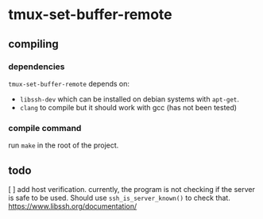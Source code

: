 tmux-set-buffer-remote
======================

compiling
---------

### dependencies
`tmux-set-buffer-remote` depends on:
- `libssh-dev` which can be installed on debian systems with `apt-get`.
- `clang` to compile but it should work with gcc (has not been tested)

### compile command
run `make` in the root of the project.

todo
----
[ ] add host verification.
currently, the program is not checking if the server is safe to be used.
Should use `ssh_is_server_known()` to check that.
https://www.libssh.org/documentation/
